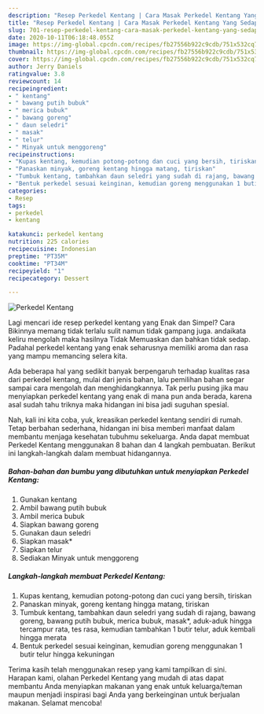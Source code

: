 ```yaml
---
description: "Resep Perkedel Kentang | Cara Masak Perkedel Kentang Yang Sedap"
title: "Resep Perkedel Kentang | Cara Masak Perkedel Kentang Yang Sedap"
slug: 701-resep-perkedel-kentang-cara-masak-perkedel-kentang-yang-sedap
date: 2020-10-11T06:18:48.055Z
image: https://img-global.cpcdn.com/recipes/fb27556b922c9cdb/751x532cq70/perkedel-kentang-foto-resep-utama.jpg
thumbnail: https://img-global.cpcdn.com/recipes/fb27556b922c9cdb/751x532cq70/perkedel-kentang-foto-resep-utama.jpg
cover: https://img-global.cpcdn.com/recipes/fb27556b922c9cdb/751x532cq70/perkedel-kentang-foto-resep-utama.jpg
author: Jerry Daniels
ratingvalue: 3.8
reviewcount: 14
recipeingredient:
- " kentang"
- " bawang putih bubuk"
- " merica bubuk"
- " bawang goreng"
- " daun seledri"
- " masak"
- " telur"
- " Minyak untuk menggoreng"
recipeinstructions:
- "Kupas kentang, kemudian potong-potong dan cuci yang bersih, tiriskan"
- "Panaskan minyak, goreng kentang hingga matang, tiriskan"
- "Tumbuk kentang, tambahkan daun seledri yang sudah di rajang, bawang goreng, bawang putih bubuk, merica bubuk, masak*, aduk-aduk hingga tercampur rata, tes rasa, kemudian tambahkan 1 butir telur, aduk kembali hingga merata"
- "Bentuk perkedel sesuai keinginan, kemudian goreng menggunakan 1 butir telur hingga kekuningan"
categories:
- Resep
tags:
- perkedel
- kentang

katakunci: perkedel kentang 
nutrition: 225 calories
recipecuisine: Indonesian
preptime: "PT35M"
cooktime: "PT34M"
recipeyield: "1"
recipecategory: Dessert

---
```



![Perkedel Kentang](https://img-global.cpcdn.com/recipes/fb27556b922c9cdb/751x532cq70/perkedel-kentang-foto-resep-utama.jpg)

Lagi mencari ide resep perkedel kentang yang Enak dan Simpel? Cara Bikinnya memang tidak terlalu sulit namun tidak gampang juga. andaikata keliru mengolah maka hasilnya Tidak Memuaskan dan bahkan tidak sedap. Padahal perkedel kentang yang enak seharusnya memiliki aroma dan rasa yang mampu memancing selera kita.



Ada beberapa hal yang sedikit banyak berpengaruh terhadap kualitas rasa dari perkedel kentang, mulai dari jenis bahan, lalu pemilihan bahan segar sampai cara mengolah dan menghidangkannya. Tak perlu pusing jika mau menyiapkan perkedel kentang yang enak di mana pun anda berada, karena asal sudah tahu triknya maka hidangan ini bisa jadi suguhan spesial.


Nah, kali ini kita coba, yuk, kreasikan perkedel kentang sendiri di rumah. Tetap berbahan sederhana, hidangan ini bisa memberi manfaat dalam membantu menjaga kesehatan tubuhmu sekeluarga. Anda dapat membuat Perkedel Kentang menggunakan 8 bahan dan 4 langkah pembuatan. Berikut ini langkah-langkah dalam membuat hidangannya.

<!--inarticleads1-->

##### Bahan-bahan dan bumbu yang dibutuhkan untuk menyiapkan Perkedel Kentang:

1. Gunakan  kentang
1. Ambil  bawang putih bubuk
1. Ambil  merica bubuk
1. Siapkan  bawang goreng
1. Gunakan  daun seledri
1. Siapkan  masak*
1. Siapkan  telur
1. Sediakan  Minyak untuk menggoreng




<!--inarticleads2-->

##### Langkah-langkah membuat Perkedel Kentang:

1. Kupas kentang, kemudian potong-potong dan cuci yang bersih, tiriskan
1. Panaskan minyak, goreng kentang hingga matang, tiriskan
1. Tumbuk kentang, tambahkan daun seledri yang sudah di rajang, bawang goreng, bawang putih bubuk, merica bubuk, masak*, aduk-aduk hingga tercampur rata, tes rasa, kemudian tambahkan 1 butir telur, aduk kembali hingga merata
1. Bentuk perkedel sesuai keinginan, kemudian goreng menggunakan 1 butir telur hingga kekuningan




Terima kasih telah menggunakan resep yang kami tampilkan di sini. Harapan kami, olahan Perkedel Kentang yang mudah di atas dapat membantu Anda menyiapkan makanan yang enak untuk keluarga/teman maupun menjadi inspirasi bagi Anda yang berkeinginan untuk berjualan makanan. Selamat mencoba!

